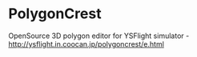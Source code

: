 # PolygonCrest
OpenSource 3D polygon editor for YSFlight simulator - http://ysflight.in.coocan.jp/polygoncrest/e.html
